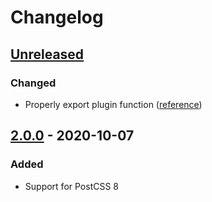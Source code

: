 # Changelog

## [Unreleased][]

### Changed

-   Properly export plugin function
    ([reference](https://github.com/postcss/postcss/issues/1441))

## [2.0.0][] - 2020-10-07

### Added

-   Support for PostCSS 8

[unreleased]:
	https://github.com/niksy/postcss-global-import-once/compare/v2.0.0...HEAD
[2.0.0]: https://github.com/niksy/postcss-global-import-once/tree/v2.0.0
